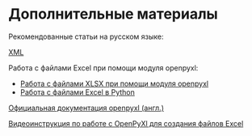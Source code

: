 # Дополнительные материалы

Рекомендованные статьи на русском языке:

[XML](https://ru.wikipedia.org/wiki/XML)

Работа с файлами Excel при помощи модуля openpyxl:

* [Работа с файлами XLSX при помощи модуля openpyxl](https://docs-python.ru/packages/modul-openpyxl/)
* [Работа с файлами Excel в Python](https://tokmakov.msk.ru/blog/item/71)

[Официальная документация openpyxl (англ.)](https://openpyxl.readthedocs.io/en/stable/)

[Видеоинструкция по работе с OpenPyXl для создания файлов Excel](https://www.youtube.com/watch?v=dn3Oi7oaMT4)


